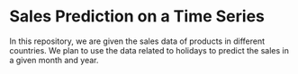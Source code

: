 # Sales Prediction on a Time Series
In this repository, we are given the sales data of products in different countries. We plan to use the data related to holidays to predict the sales in a given month and year.

